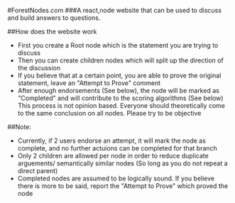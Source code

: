#ForestNodes.com
###A react,node website that can be used to discuss and build answers to questions.

##How does the website work
- First you create a Root node which is the statement you are trying to discuss
- Then you can create children nodes which will split up the direction of the discussion
- If you believe that at a certain point, you are able to prove the original statement, leave an "Attempt to Prove" comment
- After enough endorsements (See below), the node will be marked as "Completed" and will contribute to the scoring algorithms (See below)
This process is not opinion based. Everyone should theoretically come to the same conclusion on all nodes.
Please try to be objective

##Note:
- Currently, if 2 users endorse an attempt, it will mark the node as complete, and no further actuions can be completed for that branch
- Only 2 children are allowed per node in order to reduce duplicate arguements/ semantically similar nodes (So long as you do not repeat a direct parent)
- Completed nodes are assumed to be logically sound. If you believe there is more to be said, report the "Attempt to Prove" which proved the node
